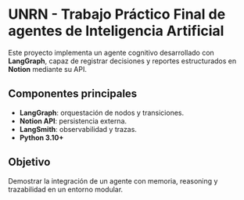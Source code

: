 # UNRN - Trabajo Práctico Final de agentes de Inteligencia Artificial

Este proyecto implementa un agente cognitivo desarrollado con **LangGraph**, 
capaz de registrar decisiones y reportes estructurados en **Notion** mediante su API.

## Componentes principales
- **LangGraph**: orquestación de nodos y transiciones.
- **Notion API**: persistencia externa.
- **LangSmith**: observabilidad y trazas.
- **Python 3.10+**

## Objetivo
Demostrar la integración de un agente con memoria, reasoning y trazabilidad en un entorno modular.
